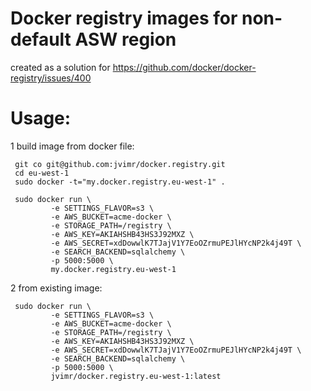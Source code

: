 Docker registry images for non-default ASW region
=================================================

created as a solution for https://github.com/docker/docker-registry/issues/400

Usage:
======

1 build image from docker file:
```
 git co git@github.com:jvimr/docker.registry.git
 cd eu-west-1
 sudo docker -t="my.docker.registry.eu-west-1" .
```
```
 sudo docker run \
         -e SETTINGS_FLAVOR=s3 \
         -e AWS_BUCKET=acme-docker \
         -e STORAGE_PATH=/registry \
         -e AWS_KEY=AKIAHSHB43HS3J92MXZ \
         -e AWS_SECRET=xdDowwlK7TJajV1Y7EoOZrmuPEJlHYcNP2k4j49T \
         -e SEARCH_BACKEND=sqlalchemy \
         -p 5000:5000 \
         my.docker.registry.eu-west-1
```


2 from existing image:
```
 sudo docker run \
         -e SETTINGS_FLAVOR=s3 \
         -e AWS_BUCKET=acme-docker \
         -e STORAGE_PATH=/registry \
         -e AWS_KEY=AKIAHSHB43HS3J92MXZ \
         -e AWS_SECRET=xdDowwlK7TJajV1Y7EoOZrmuPEJlHYcNP2k4j49T \
         -e SEARCH_BACKEND=sqlalchemy \
         -p 5000:5000 \
         jvimr/docker.registry.eu-west-1:latest
```